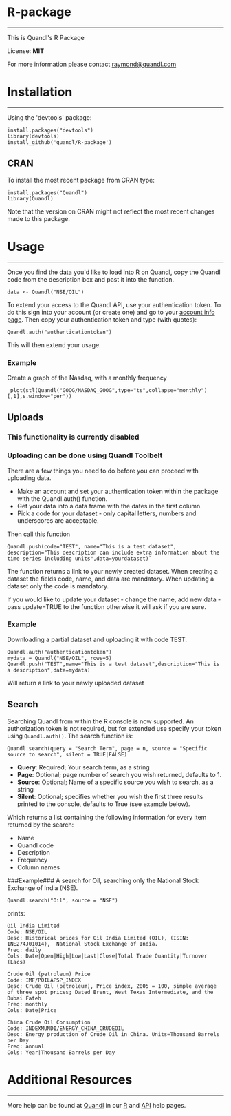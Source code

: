 R-package
=========
---

This is Quandl's R Package

License: **MIT**

For more information please contact raymond@quandl.com

# Installation #
---

Using the 'devtools' package:

    install.packages("devtools")
    library(devtools)
    install_github('quandl/R-package')

## CRAN ##

To install the most recent package from CRAN type:

    install.packages("Quandl")
    library(Quandl)

Note that the version on CRAN might not reflect the most recent changes made to this package.

# Usage #
---

Once you find the data you'd like to load into R on Quandl, copy the Quandl code from the description box and past it into the function.

    data <- Quandl("NSE/OIL")

To extend your access to the Quandl API, use your authentication token. To do this sign into your account (or create one) and go to your [account info page](https://www.quandl.com/account). Then copy your authentication token and type (with quotes):

    Quandl.auth("authenticationtoken")

This will then extend your usage.


### Example ###
Create a graph of the Nasdaq, with a monthly frequency

	 plot(stl(Quandl("GOOG/NASDAQ_GOOG",type="ts",collapse="monthly")[,1],s.window="per"))


## Uploads ##

### This functionality is currently disabled ###
### Uploading can be done using Quandl Toolbelt ###
There are a few things you need to do before you can proceed with uploading data.
 * Make an account and set your authentication token within the package with the Quandl.auth() function.
 * Get your data into a data frame with the dates in the first column.
 * Pick a code for your dataset - only capital letters, numbers and underscores are acceptable.

Then call this function

	Quandl.push(code="TEST", name="This is a test dataset", description="This description can include extra information about the time series including units",data=yourdataset)`

The function returns a link to your newly created dataset. When creating a dataset the fields code, name, and data are mandatory. When updating a dataset only the code is mandatory.

If you would like to update your dataset - change the name, add new data - pass update=TRUE to the function otherwise it will ask if you are sure.

### Example ###
Downloading a partial dataset and uploading it with code TEST.

    Quandl.auth("authenticationtoken")
    mydata = Quandl("NSE/OIL", rows=5)
    Quandl.push("TEST",name="This is a test dataset",description="This is a description",data=mydata)


Will return a link to your newly uploaded dataset

## Search ##
Searching Quandl from within the R console is now supported. An authorization token is not required, but for extended use specify your token using `Quandl.auth()`.  The search function is:

	Quandl.search(query = "Search Term", page = n, source = "Specific source to search", silent = TRUE|FALSE)

* **Query**: Required; Your search term, as a string
* **Page**: Optional; page number of search you wish returned, defaults to 1.
* **Source**: Optional; Name of a specific source you wish to search, as a string
* **Silent**: Optional; specifies whether you wish the first three results printed to the console, defaults to True (see example below).

Which returns a list containing the following information for every item returned by the search:

* Name
* Quandl code
* Description
* Frequency
* Column names


###Example###
A search for Oil,  searching only the National Stock Exchange of India (NSE).

	Quandl.search("Oil", source = "NSE")

prints:

	Oil India Limited
	Code: NSE/OIL
	Desc: Historical prices for Oil India Limited (OIL), (ISIN: INE274J01014),  National Stock Exchange of India.
	Freq: daily
	Cols: Date|Open|High|Low|Last|Close|Total Trade Quantity|Turnover (Lacs)

	Crude Oil (petroleum) Price
	Code: IMF/POILAPSP_INDEX
	Desc: Crude Oil (petroleum), Price index, 2005 = 100, simple average of three spot prices; Dated Brent, West Texas Intermediate, and the Dubai Fateh
	Freq: monthly
	Cols: Date|Price

	China Crude Oil Consumption
	Code: INDEXMUNDI/ENERGY_CHINA_CRUDEOIL
	Desc: Energy production of Crude Oil in China. Units=Thousand Barrels per Day
	Freq: annual
	Cols: Year|Thousand Barrels per Day


# Additional Resources #
---

More help can be found at [Quandl](http://www.quandl.com) in our [R](http://www.quandl.com/help/r) and [API](https://www.quandl.com/help/api) help pages.
